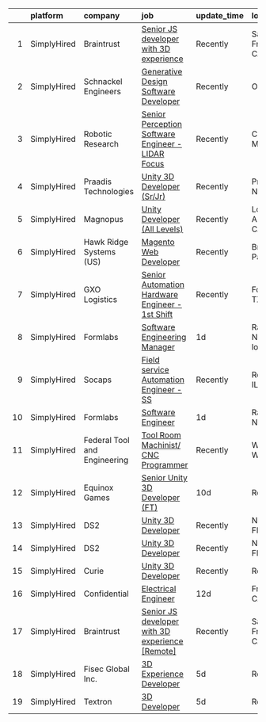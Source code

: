 

|    | platform    | company                      | job                                                                                                                                                        | update_time   | location                |
|---:|:------------|:-----------------------------|:-----------------------------------------------------------------------------------------------------------------------------------------------------------|:--------------|:------------------------|
|  1 | SimplyHired | Braintrust                   | [Senior JS developer with 3D experience](https://www.simplyhired.com/job/biDzqGtjCEmn7wrAa1R8WHQXTF7heBQN2qXLmIlJ3KyWzxEzZBgAVQ?q=3d+developer)            | Recently      | San Francisco, CA       |
|  2 | SimplyHired | Schnackel Engineers          | [Generative Design Software Developer](https://www.simplyhired.com/job/KE0-EPFCtTp8eniWTTdVA6iqehRWfXqNBvdE0wHECgCONieSBqtj5A?q=3d+developer)              | Recently      | Omaha, NE               |
|  3 | SimplyHired | Robotic Research             | [Senior Perception Software Engineer - LIDAR Focus](https://www.simplyhired.com/job/aqesHYNw24F2ZL8wmRfPB2BgVTtDaFwV_NVKgEF85ADdkgcf9UFWDg?q=3d+developer) | Recently      | Clarksburg, MD          |
|  4 | SimplyHired | Praadis Technologies         | [Unity 3D Developer (Sr/Jr)](https://www.simplyhired.com/job/31hotB1dwgPWYBaitSQQZU9riUutiqrBqEYaldY05gk1bCzps8fI9g?q=3d+developer)                        | Recently      | Princeton, NJ           |
|  5 | SimplyHired | Magnopus                     | [Unity Developer (All Levels)](https://www.simplyhired.com/job/vPypX05jFCjXy9ymS1tlMhP8Zpx81wwzBDbU2anSTS_WypcGgAQCYg?q=3d+developer)                      | Recently      | Los Angeles, CA         |
|  6 | SimplyHired | Hawk Ridge Systems (US)      | [Magento Web Developer](https://www.simplyhired.com/job/lZY8tfqBoDAnrxV7dRsIDZ4ZeQ06YGzY922i_xMuhtA_0P28Bik2KQ?q=3d+developer)                             | Recently      | Brooklyn Park, MN       |
|  7 | SimplyHired | GXO Logistics                | [Senior Automation Hardware Engineer - 1st Shift](https://www.simplyhired.com/job/6pDiE2BaPlRy-JA4RhFibRKGeHdNQhtnRR5chIERXDuZBQ1i1aU0wA?q=3d+developer)   | Recently      | Fort Worth, TX          |
|  8 | SimplyHired | Formlabs                     | [Software Engineering Manager](https://www.simplyhired.com/job/2bC4UJX_33MvV4szFzVH9y24zunxWz7yw9_fYnHH6x91MFNUxw1YVA?q=3d+developer)                      | 1d            | Raleigh, NC +1 location |
|  9 | SimplyHired | Socaps                       | [Field service Automation Engineer - SS](https://www.simplyhired.com/job/7S321Sbjf29tfZolDInFpluy77c-Vlsx2YTIrQKGuR7Qn0Zw_BCKPA?q=3d+developer)            | Recently      | Rockford, IL            |
| 10 | SimplyHired | Formlabs                     | [Software Engineer](https://www.simplyhired.com/job/KiLCAvY0UzdNrGXG0W2IlbF6sjEtlAuEY9K2a9EwhkGRFoZ2hD6jIA?q=3d+developer)                                 | 1d            | Raleigh, NC             |
| 11 | SimplyHired | Federal Tool and Engineering | [Tool Room Machinist/ CNC Programmer](https://www.simplyhired.com/job/E4FhyBs0mKVVUjStg-Ejh6RGv4ko9W9C_V1F2egZBDdG7Fz1aqFbVA?q=3d+developer)               | Recently      | West Bend, WI           |
| 12 | SimplyHired | Equinox Games                | [Senior Unity 3D Developer (FT)](https://www.simplyhired.com/job/DUAhgJlEpMv2rVmvgZMiaEM-HFo5kbkPoX3TDDfD36VBmjyM2UnT3w?q=3d+developer)                    | 10d           | Remote                  |
| 13 | SimplyHired | DS2                          | [Unity 3D Developer](https://www.simplyhired.com/job/QVj4NaAH2_9VLXJZjzzM39MjxciNRM0v_5PjupAtiwPTt12OYU-vnQ?q=3d+developer)                                | Recently      | Niceville, FL           |
| 14 | SimplyHired | DS2                          | [Unity 3D Developer](https://www.simplyhired.com/job/QVj4NaAH2_9VLXJZjzzM39MjxciNRM0v_5PjupAtiwPTt12OYU-vnQ?q=3d+developer)                                | Recently      | Niceville, FL           |
| 15 | SimplyHired | Curie                        | [Unity 3D Developer](https://www.simplyhired.com/job/nZ2Ym30ykgJCOuKOjDUvIuHGfuJWRhVKs8xgfTdLiMfzh2fdPaP2Ug?q=3d+developer)                                | Recently      | Remote                  |
| 16 | SimplyHired | Confidential                 | [Electrical Engineer](https://www.simplyhired.com/job/tJq91gIh5yldBakU5IHwyCQxmMoLGSd9U7hXAHPq_6GcWWx96k-JwA?q=3d+developer)                               | 12d           | Fremont, CA             |
| 17 | SimplyHired | Braintrust                   | [Senior JS developer with 3D experience [Remote]](https://www.simplyhired.com/job/htAhk5LV1b7RwV5F04iAGoZiUUT1Hr1iLY0PH07Q3o8AhhTpGpl4OQ?q=3d+developer)   | Recently      | San Francisco, CA       |
| 18 | SimplyHired | Fisec Global Inc.            | [3D Experience Developer](https://www.simplyhired.com/job/OzSffeHdbmxUuNQqQuNQJH46ErLmkBdjgdZbk254CpzxqeEBhML_Lg?q=3d+developer)                           | 5d            | Remote                  |
| 19 | SimplyHired | Textron                      | [3D Developer](https://www.simplyhired.com/job/npDzmEclCHZ1wnE9cbqk6xMxt5VfwkuLbSVOTQxwRii7d0oWYkabBA?q=3d+developer)                                      | 5d            | Remote                  |